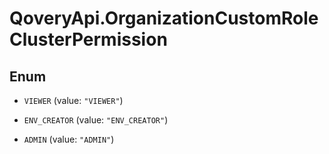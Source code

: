 # QoveryApi.OrganizationCustomRoleClusterPermission

## Enum


* `VIEWER` (value: `"VIEWER"`)

* `ENV_CREATOR` (value: `"ENV_CREATOR"`)

* `ADMIN` (value: `"ADMIN"`)



